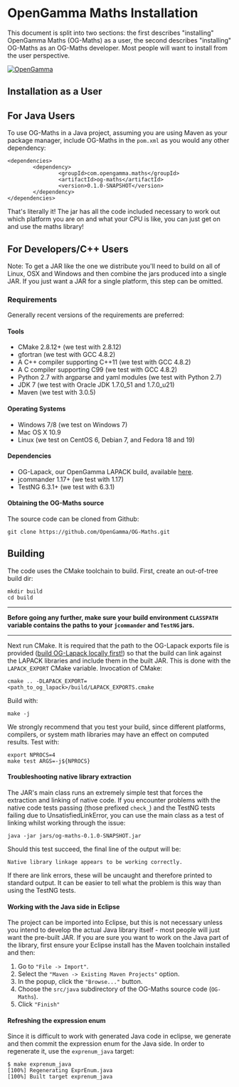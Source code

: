 OpenGamma Maths Installation
========

This document is split into two sections: the first describes "installing" OpenGamma Maths (OG-Maths) as a user, the second describes "installing" OG-Maths as an OG-Maths developer. Most people will want to install from the user perspective.

[![OpenGamma](http://developers.opengamma.com/res/display/default/chrome/masthead_logo.png "OpenGamma")](http://developers.opengamma.com)

Installation as a User
----------------------

## For Java Users

To use OG-Maths in a Java project, assuming you are using Maven as your package manager, include OG-Maths in the `pom.xml` as you would any other dependency:

```
<dependencies>
        <dependency>
                <groupId>com.opengamma.maths</groupId>
                <artifactId>og-maths</artifactId>
                <version>0.1.0-SNAPSHOT</version>
        </dependency>
</dependencies>
```

That's literally it! The jar has all the code included necessary to work out which platform you are on and what your CPU is like, you can just get on and use the maths library!


## For Developers/C++ Users

Note: To get a JAR like the one we distribute you'll need to build on all of Linux, OSX and Windows and then combine the jars produced into a single JAR. If you just want a JAR for a single platform, this step can be omitted.

### Requirements ####

Generally recent versions of the requirements are preferred:

#### Tools

* CMake 2.8.12+ (we test with 2.8.12)
* gfortran (we test with GCC 4.8.2)
* A C++ compiler supporting C++11 (we test with GCC 4.8.2)
* A C compiler supporting C99 (we test with GCC 4.8.2)
* Python 2.7 with argparse and yaml modules (we test with Python 2.7)
* JDK 7 (we test with Oracle JDK 1.7.0_51 and 1.7.0_u21)
* Maven (we test with 3.0.5)

#### Operating Systems

* Windows 7/8 (we test on Windows 7)
* Mac OS X 10.9
* Linux (we test on CentOS 6, Debian 7, and Fedora 18 and 19)

#### Dependencies
* OG-Lapack, our OpenGamma LAPACK build, available [here](https://github.com/OpenGamma/OG-Lapack/).
* jcommander 1.17+ (we test with 1.17)
* TestNG 6.3.1+ (we test with 6.3.1)

#### Obtaining the OG-Maths source

The source code can be cloned from Github:

```
git clone https://github.com/OpenGamma/OG-Maths.git
```

Building
--------

The code uses the CMake toolchain to build. First, create an out-of-tree build dir:

```
mkdir build
cd build
```

****
**Before going any further, make sure your build environment `CLASSPATH` variable contains the paths to your `jcommander` and `TestNG` jars.**
****

Next run CMake. It is required that the path to the OG-Lapack exports file is provided ([build OG-Lapack locally first!](https://github.com/OpenGamma/OG-Lapack/)) so that the build can link against the LAPACK libraries and include them in the built JAR. This is done with the `LAPACK_EXPORT` CMake variable. Invocation of CMake:

```
cmake .. -DLAPACK_EXPORT=<path_to_og_lapack>/build/LAPACK_EXPORTS.cmake
```

Build with:

```
make -j
```

We strongly recommend that you test your build, since different platforms, compilers, or system math libraries may have an effect on computed results. Test with:

```
export NPROCS=4
make test ARGS=-j${NPROCS}
```

#### Troubleshooting native library extraction

The JAR's main class runs an extremely simple test that forces the extraction and linking of native code. If you encounter problems with the native code tests passing (those prefixed `check_`) and the TestNG tests failing due to UnsatisfiedLinkError, you can use the main class as a test of linking whilst working through the issue:

```
java -jar jars/og-maths-0.1.0-SNAPSHOT.jar
```

Should this test succeed, the final line of the output will be:
```
Native library linkage appears to be working correctly.
```

If there are link errors, these will be uncaught and therefore printed to standard output. It can be easier to tell what the problem is this way than using the TestNG tests.

#### Working with the Java side in Eclipse
The project can be imported into Eclipse, but this is not necessary unless you intend to develop the actual Java library itself - most people will just want the pre-built JAR. If you are sure you want to work on the Java part of the library, first ensure your Eclipse install has the Maven toolchain installed and then:

1. Go to `"File -> Import"`.
2. Select the `"Maven -> Existing Maven Projects"` option.
3. In the popup, click the `"Browse..."` button.
4. Choose the `src/java` subdirectory of the OG-Maths source code (`OG-Maths`).
5. Click `"Finish"`

#### Refreshing the expression enum

Since it is difficult to work with generated Java code in eclipse, we generate and then
commit the expression enum for the Java side. In order to regenerate it, use the
`exprenum_java` target:

```
$ make exprenum_java
[100%] Regenerating ExprEnum.java
[100%] Built target exprenum_java
```




